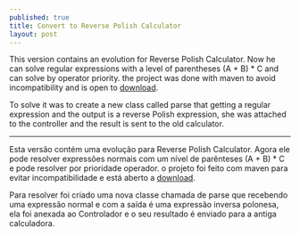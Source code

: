 ```yaml
---
published: true
title: Convert to Reverse Polish Calculator
layout: post
---
```

This version contains an evolution for Reverse Polish Calculator. Now he can solve regular expressions with a level of parentheses (A + B) * C and can solve by operator priority. the project was done with maven to avoid incompatibility and is open to [download](https://github.com/GrimaG/GrimaG.github.io/tree/master/Calculator).

To solve it was to create a new class called parse that getting a regular expression and the output is a reverse Polish expression, she was attached to the controller and the result is sent to the old calculator.


____________________________________________________________________________



Esta versão contém uma evolução para Reverse Polish Calculator. Agora ele pode resolver expressões normais com um nível de parênteses (A + B) * C e pode resolver por prioridade operador. o projeto foi feito com maven para evitar incompatibilidade e está aberto a [download](https://github.com/GrimaG/GrimaG.github.io/tree/master/Calculator).

Para resolver foi criado uma nova classe chamada de parse que recebendo uma expressão normal e com a saída é uma expressão inversa polonesa, ela foi anexada ao Controlador e o seu resultado é enviado para a antiga calculadora.